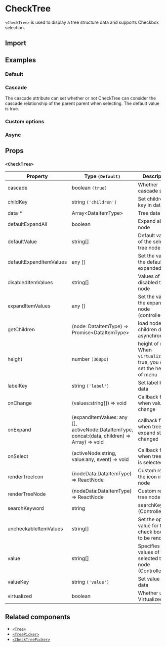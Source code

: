 # CheckTree

`<CheckTree>` is used to display a tree structure data and supports Checkbox selection.

## Import

<!--{include:(components/check-tree/fragments/import.md)}-->

## Examples

### Default

<!--{include:`basic.md`}-->

### Cascade

The cascade attribute can set whether or not CheckTree can consider the cascade relationship of the parent parent when selecting. The default value is true.

<!--{include:`cascade.md`}-->

### Custom options

<!--{include:`custom.md`}-->

### Async

<!--{include:`async.md`}-->

## Props

<!--{include:(_common/types/data-item-type.md)}-->

### `<CheckTree>`

| Property                | Type `(Default)`                                                                              | Description                                                               |
| ----------------------- | --------------------------------------------------------------------------------------------- | ------------------------------------------------------------------------- |
| cascade                 | boolean `(true)`                                                                              | Whether cascade select                                                    |
| childKey                | string `('children')`                                                                         | Set childrenKey key in data                                               |
| data \*                 | Array&lt;DataItemType&gt;                                                                     | Tree data                                                                 |
| defaultExpandAll        | boolean                                                                                       | Expand all tree node                                                      |
| defaultValue            | string[]                                                                                      | Default values of the selected tree node                                  |
| defaultExpandItemValues | any []                                                                                        | Set the value of the default expanded node                                |
| disabledItemValues      | string[]                                                                                      | Values of disabled tree node                                              |
| expandItemValues        | any []                                                                                        | Set the value of the expanded node (controlled)                           |
| getChildren             | (node: DataItemType) => Promise&lt;DataItemType&gt;                                           | load node children data asynchronously                                    |
| height                  | number `(360px)`                                                                              | height of menu. When `virtualize` is true, you can set the height of menu |
| labelKey                | string `('label')`                                                                            | Set label key in data                                                     |
| onChange                | (values:string[]) => void                                                                     | Callback fired when value change                                          |
| onExpand                | (expandItemValues: any [], activeNode:DataItemType, concat:(data, children) => Array) => void | callback fired when tree node expand state changed                        |
| onSelect                | (activeNode:string, value:any, event) => void                                                 | Callback fired when tree node is selected                                 |
| renderTreeIcon          | (nodeData:DataItemType) => ReactNode                                                          | Custom render the icon in tree node                                       |
| renderTreeNode          | (nodeData:DataItemType) => ReactNode                                                          | Custom render tree node                                                   |
| searchKeyword           | string                                                                                        | searchKeyword (Controlled)                                                |
| uncheckableItemValues   | string[]                                                                                      | Set the option value for the check box not to be rendered                 |
| value                   | string[]                                                                                      | Specifies the values of the selected tree node (Controlled)               |
| valueKey                | string `('value')`                                                                            | Set value key in data                                                     |
| virtualized             | boolean                                                                                       | Whether using Virtualized List                                            |

## Related components

- [`<Tree>`](./tree)
- [`<TreePicker>`](./tree-picker)
- [`<CheckTreePicker>`](./check-tree-picker)
